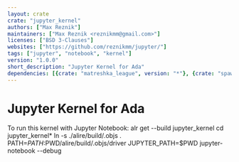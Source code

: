 ```yaml
---
layout: crate
crate: "jupyter_kernel"
authors: ["Max Reznik"]
maintainers: ["Max Reznik <reznikmm@gmail.com>"]
licenses: ["BSD 3-Clauses"]
websites: ["https://github.com/reznikmm/jupyter/"]
tags: ["jupyter", "notebook", "kernel"]
version: "1.0.0"
short_description: "Jupyter Kernel for Ada"
dependencies: [{crate: "matreshka_league", version: "*"}, {crate: "spawn", version: "*"}, {crate: "zeromq_ada", version: "*"}]
---
```

# Jupyter Kernel for Ada

To run this kernel with Jupyter Notebook:
    alr get --build jupyter_kernel
    cd jupyter_kernel*
    ln -s ./alire/build/.objs .
    PATH=$PATH:$PWD/alire/build/.objs/driver JUPYTER_PATH=$PWD jupyter-notebook --debug


